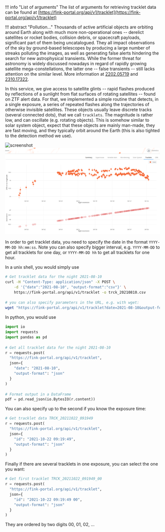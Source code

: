 !!! info "List of arguments"
    The list of arguments for retrieving tracklet data can be found at [https://fink-portal.org/api/v1/tracklet](https://fink-portal.org/api/v1/tracklet)

!!! abstract "Pollution..."
    Thousands of active artificial objects are orbiting around Earth along with much more non-operational ones -- derelict satellites or rocket bodies, collision debris, or spacecraft payloads, significant part of them being uncatalogued. They all impact observations of the sky by ground-based telescopes by producing a large number of streaks polluting the images, as well as generating false alerts hindering the search for new astrophysical transients. While the former threat for astronomy is widely discussed nowadays in regard of rapidly growing satellite mega-constellations, the latter one -- false transients -- still lacks attention on the similar level. More information at [2202.05719](https://arxiv.org/abs/2202.05719) and [2310.17322](https://arxiv.org/abs/2310.17322).

In this service, we give access to satellite glints -- rapid flashes produced by reflections of a sunlight from flat surfaces of rotating satellites -- found on ZTF alert data. For that, we implemented a simple routine that detects, in a single exposure, a series of repeated flashes along the trajectories of otherwise invisible satellites. These objects usually leave discrete tracks (several connected dots), that we call `tracklets`. The magnitude is rather low, and can oscillate (e.g. rotating objects). This is somehow similar to solar system object, expect that these objects are mainly man-made, they are fast moving, and they typically orbit around the Earth (this
is also tighted to the detection method we use).

![screenshot](../../img/tracklet_sky.png)
![screenshot](../../img/tracklet_lightcurve.png)


In order to get tracklet data, you need to specify the date in the format `YYYY-MM-DD hh:mm:ss`.
Note you can also specify bigger interval, e.g. `YYYY-MM-DD` to get all tracklets for one day,
or `YYYY-MM-DD hh` to get all tracklets for one hour.

In a unix shell, you would simply use

```bash
# Get tracklet data for the night 2021-08-10
curl -H "Content-Type: application/json" -X POST \
    -d '{"date":"2021-08-10", "output-format":"csv"}' \
    https://fink-portal.org/api/v1/tracklet -o trck_20210810.csv

# you can also specify parameters in the URL, e.g. with wget:
wget "https://fink-portal.org/api/v1/tracklet?date=2021-08-10&output-format=json" -O trck_20210810.json
```

In python, you would use

```python
import io
import requests
import pandas as pd

# Get all tracklet data for the night 2021-08-10
r = requests.post(
  "https://fink-portal.org/api/v1/tracklet",
  json={
    "date": "2021-08-10",
    "output-format": "json"
  }
)

# Format output in a DataFrame
pdf = pd.read_json(io.BytesIO(r.content))
```

You can also specify up to the second if you know the exposure time:

```python
# Get tracklet data TRCK_20211022_091949
r = requests.post(
  "https://fink-portal.org/api/v1/tracklet",
  json={
    "id": "2021-10-22 09:19:49",
    "output-format": "json"
  }
)
```

Finally if there are several tracklets in one exposure, you can select the one you want:

```python
# Get first tracklet TRCK_20211022_091949_00
r = requests.post(
  "https://fink-portal.org/api/v1/tracklet",
  json={
    "id": "2021-10-22 09:19:49 00",
    "output-format": "json"
  }
)
```

They are ordered by two digits 00, 01, 02, ...